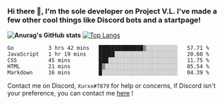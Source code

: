 ### Hi there 👋, I'm the sole developer on Project V.L. I've made a few other cool things like Discord bots and a startpage!
**![Anurag's GitHub stats](https://github-readme-stats.vercel.app/api?username=5late&count_private=true&show_icons=true&theme=tokyonight)**
[![Top Langs](https://github-readme-stats.vercel.app/api/top-langs/?username=5late&theme=ayu-mirage)](https://github.com/anuraghazra/github-readme-stats)

<!--START_SECTION:waka-->
```text
Go           3 hrs 42 mins   ██████████████▒░░░░░░░░░░   57.71 % 
JavaScript   1 hr 19 mins    █████░░░░░░░░░░░░░░░░░░░░   20.60 % 
CSS          45 mins         ███░░░░░░░░░░░░░░░░░░░░░░   11.75 % 
HTML         21 mins         █▒░░░░░░░░░░░░░░░░░░░░░░░   05.54 % 
Markdown     16 mins         █░░░░░░░░░░░░░░░░░░░░░░░░   04.39 % 
```
<!--END_SECTION:waka-->

Contact me on Discord, ``Xurxx#7879`` for help or concerns, if Discord isn't your preference, you can contact me [here](https://github.com/5late/5late/issues) !

